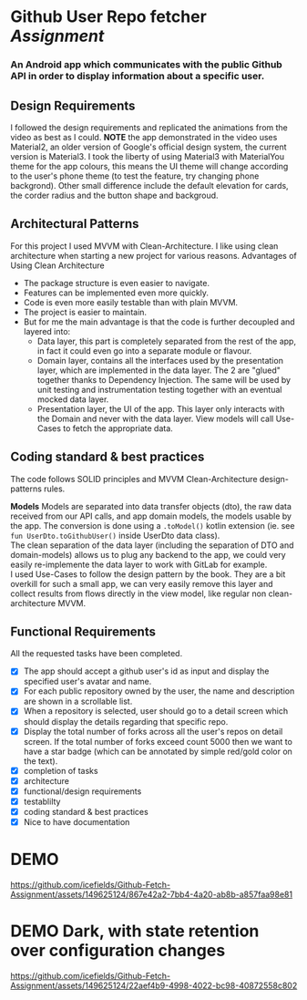 # Github User Repo fetcher *Assignment*
### An Android app which communicates with the public Github API in	order to display information about a specific user.

##	Design Requirements
I followed the design requirements and replicated the animations from the video as best as I could.
**NOTE** the app demonstrated in the video uses Material2, an older version of Google's official design system, the current version is Material3. I took the liberty of using Material3 with MaterialYou theme for the app colours, this means the UI theme will change according to the user's phone theme (to test the feature, try changing phone backgrond). Other small difference include the default elevation for cards, the corder radius and the button shape and backgroud.

##	Architectural Patterns
For this project I used MVVM with Clean-Architecture.
I like using clean architecture when starting a new project for various reasons.
Advantages of Using Clean Architecture
- The package structure is even easier to navigate.
- Features can be implemented even more quickly.
- Code is even more easily testable than with plain MVVM.
- The project is easier to maintain.
- But for me the main advantage is that the code is further decoupled and layered into:
    - Data layer, this part is completely separated from the rest of the app, in fact it could even go into a separate module or flavour.
    - Domain layer, contains all the interfaces used by the presentation layer, which are implemented in the data layer.
      The 2 are "glued" together thanks to Dependency Injection. The same will be used by unit testing and instrumentation testing together with an eventual mocked data layer.
    - Presentation layer, the UI of the app. This layer only interacts with the Domain and never with the data layer. View models will call Use-Cases to fetch the appropriate data.

##	Coding standard & best practices
The code follows SOLID principles and MVVM Clean-Architecture design-patterns rules.

**Models**
Models are separated into data transfer objects (dto), the raw data received from our API calls, and app domain models, the models usable by the app. The conversion is done using a `.toModel()` kotlin extension (ie. see `fun UserDto.toGithubUser()` inside UserDto data class).
<br>
The clean separation of the data layer (including the separation of DTO and domain-models) allows us to plug any backend to the app, we could very easily re-implemente the data layer to work with GitLab for example.
<br>
I used Use-Cases to follow the design pattern by the book. They are a bit overkill for such a small app, we can very easily remove this layer and collect results from flows directly in the view model, like regular non clean-architecture MVVM.

##	Functional	Requirements
All the requested tasks have been completed.
- [x] The app should accept	a github user's id as input and display the specified user's avatar and name.
- [x] For each public repository owned by the user, the name and description are shown in a scrollable list.
- [x] When a repository is selected, user should go to a detail screen which should display the details regarding that specific repo.
- [x] Display the total number of forks across all the user's repos on detail screen. If the total number of forks exceed count 5000 then we want to have a star badge (which can be annotated by simple red/gold color on the text).
- [x] completion of tasks
- [x] architecture
- [x] functional/design	requirements
- [x] testablilty
- [x] coding standard & best practices
- [x] Nice to have documentation

# DEMO
https://github.com/icefields/Github-Fetch-Assignment/assets/149625124/867e42a2-7bb4-4a20-ab8b-a857faa98e81

# DEMO Dark, with state retention over configuration changes
https://github.com/icefields/Github-Fetch-Assignment/assets/149625124/22aef4b9-4998-4022-bc98-40872558c802

